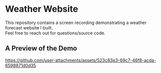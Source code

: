 # Weather Website
This repository contains a screen recording demonstrating a weather forecast website I built. <br>
Feel free to reach out for questions/source code. <br>

## A Preview of the Demo
https://github.com/user-attachments/assets/523c83e3-69c7-46f8-acda-6598871d0d35

